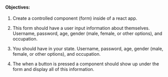 #### Objectives:
1. Create a controlled component (form) inside of a react app. 

2. This form should have a user input information about themselves. Username, password, age, gender (male, female, or other options), and occupation.

3. You should have in your state. Username, password, age, gender (male, female, or other options), and occupation.

4. The when a button is pressed a component should show up under the form and display all of this information.